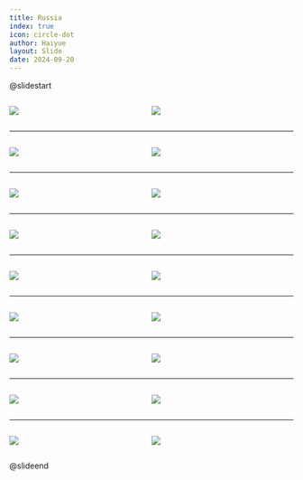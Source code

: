 ```yaml
---
title: Russia
index: true
icon: circle-dot
author: Haiyue
layout: Slide
date: 2024-09-20
---
```

 
@slidestart

<div style="display:flex">
<div style="flex:1">

![](/data/english/reading/Level-K/Russia/001.png)
</div>
<div style="flex:1">

![](/data/english/reading/Level-K/Russia/002.png)
</div>
</div>

---

<div style="display:flex">
<div style="flex:1">

![](/data/english/reading/Level-K/Russia/003.png)
</div>
<div style="flex:1">

![](/data/english/reading/Level-K/Russia/004.png)
</div>
</div>

---

<div style="display:flex">
<div style="flex:1">

![](/data/english/reading/Level-K/Russia/005.png)
</div>
<div style="flex:1">

![](/data/english/reading/Level-K/Russia/006.png)
</div>
</div>

---

<div style="display:flex">
<div style="flex:1">

![](/data/english/reading/Level-K/Russia/007.png)
</div>
<div style="flex:1">

![](/data/english/reading/Level-K/Russia/008.png)
</div>
</div>

---

<div style="display:flex">
<div style="flex:1">

![](/data/english/reading/Level-K/Russia/009.png)
</div>
<div style="flex:1">

![](/data/english/reading/Level-K/Russia/010.png)
</div>
</div>

---

<div style="display:flex">
<div style="flex:1">

![](/data/english/reading/Level-K/Russia/011.png)
</div>
<div style="flex:1">

![](/data/english/reading/Level-K/Russia/012.png)
</div>
</div>

---

<div style="display:flex">
<div style="flex:1">

![](/data/english/reading/Level-K/Russia/013.png)
</div>
<div style="flex:1">

![](/data/english/reading/Level-K/Russia/014.png)
</div>
</div>

---

<div style="display:flex">
<div style="flex:1">

![](/data/english/reading/Level-K/Russia/015.png)
</div>
<div style="flex:1">

![](/data/english/reading/Level-K/Russia/016.png)
</div>
</div>

---

<div style="display:flex">
<div style="flex:1">

![](/data/english/reading/Level-K/Russia/017.png)
</div>
<div style="flex:1">

![](/data/english/reading/Level-K/Russia/018.png)
</div>
</div>

@slideend